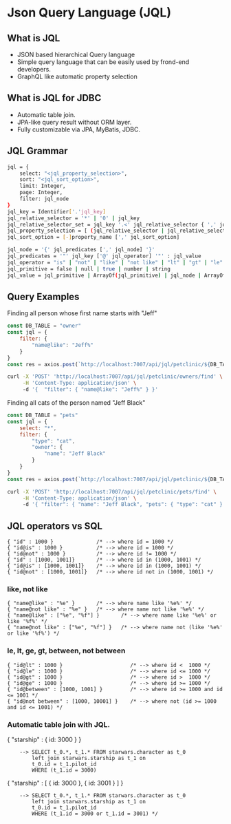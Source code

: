 # Json Query Language (JQL)

## What is JQL
* JSON based hierarchical Query language
* Simple query language that can be easily used by frond-end developers.
* GraphQL like automatic property selection 

## What is JQL for JDBC
* Automatic table join.
* JPA-like query result without ORM layer.
* Fully customizable via JPA, MyBatis, JDBC.


## JQL Grammar
```sh
jql = {
    select: "<jql_property_selection>",
    sort: "<jql_sort_option>",
    limit: Integer,
    page: Integer,
    filter: jql_node
}
jql_key = Identifier['.'jql_key]
jql_relative_selector = '*' | '0' | jql_key
jql_relative_selector_set = jql_key '.<' jql_relative_selector { ',' jql_relative_selector } '>'
jql_property_selection = [ (jql_relative_selector | jql_relative_selector_set) [',' jql_property_selection ] ]  
jql_sort_option = [-]property_name [',' jql_sort_option]

jql_node = '{' jql_predicates [',' jql_node] '}'
jql_predicates = '"' jql_key ['@' jql_operator] '"' : jql_value
jql_operator = "is" | "not" | "like" | "not like" | "lt" | "gt" | "le" | "ge" | "between" | "not between"
jql_primitive = false | null | true | number | string
jql_value = jql_primitive | ArrayOf(jql_primitive) | jql_node | ArrayOf(jql_node)  
```


## Query Examples
Finding all person whose first name starts with "Jeff" 
```js
const DB_TABLE = "owner"
const jql = {
    filter: {
        "name@like": "Jeff%"
    }
}
const res = axios.post(`http://localhost:7007/api/jql/petclinic/${DB_TABLE}/find`, jql)
```
```sh
curl -X 'POST' 'http://localhost:7007/api/jql/petclinic/owners/find' \
     -H 'Content-Type: application/json' \   
     -d '{  "filter": { "name@like": "Jeff%" } }'
```

Finding all cats of the person named "Jeff Black"
```js
const DB_TABLE = "pets"
const jql = {
    select: "*",
    filter: {
        "type": "cat",
        "owner": {
            "name": "Jeff Black"
        }
    }
}
const res = axios.post(`http://localhost:7007/api/jql/petclinic/${DB_TABLE}/find`, jql)
```
```sh
curl -X 'POST' 'http://localhost:7007/api/jql/petclinic/pets/find' \
     -H 'Content-Type: application/json' \   
     -d '{ "filter": { "name": "Jeff Black", "pets": { "type": "cat" } }'
```
## JQL operators vs SQL
```
{ "id" : 1000 }              /* --> where id = 1000 */ 
{ "id@is" : 1000 }           /* --> where id = 1000 */ 
{ "id@not" : 1000 }          /* --> where id != 1000 */ 
{ "id" : [1000, 1001]}       /* --> where id in (1000, 1001) */ 
{ "id@is" : [1000, 1001]}    /* --> where id in (1000, 1001) */ 
{ "id@not" : [1000, 1001]}   /* --> where id not in (1000, 1001) */ 
```

### like, not like
```
{ "name@like" : "%e" }       /* --> where name like '%e%' */ 
{ "name@not like" : "%e" }   /* --> where name not like '%e%' */ 
{ "name@like" : ["%e", "%f"] }       /* --> where name like '%e%' or like '%f%' */ 
{ "name@not like" : ["%e", "%f"] }   /* --> where name not (like '%e%' or like '%f%') */
```

### le, lt, ge, gt, between, not between 
```
{ "id@lt" : 1000 }                      /* --> where id <  1000 */ 
{ "id@le" : 1000 }                      /* --> where id <= 1000 */ 
{ "id@gt" : 1000 }                      /* --> where id >  1000 */ 
{ "id@ge" : 1000 }                      /* --> where id >= 1000 */ 
{ "id@between" : [1000, 1001] }         /* --> where id >= 1000 and id <= 1001 */ 
{ "id@not between" : [1000, 10001] }    /* --> where not (id >= 1000 and id <= 1001) */ 
```

### Automatic table join with JQL.
{ "starship" : { id: 3000 } } 
```
    --> SELECT t_0.*, t_1.* FROM starwars.character as t_0
        left join starwars.starship as t_1 on
        t_0.id = t_1.pilot_id
        WHERE (t_1.id = 3000)
```

{ "starship" : [ { id: 3000 }, { id: 3001 } ] }           
```
    --> SELECT t_0.*, t_1.* FROM starwars.character as t_0
        left join starwars.starship as t_1 on
        t_0.id = t_1.pilot_id
        WHERE (t_1.id = 3000 or t_1.id = 3001) */
```


